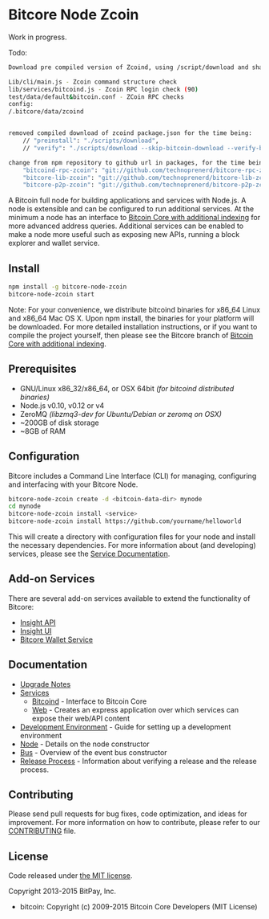 Bitcore Node Zcoin
============

Work in progress.

Todo:

```bash
Download pre compiled version of Zcoind, using /script/download and shasum verify

Lib/cli/main.js - Zcoin command structure check
lib/services/bitcoind.js - Zcoin RPC login check (90)
test/data/default&bitcoin.conf - ZCoin RPC checks 
config:
/.bitcore/data/zcoind


removed compiled download of zcoind package.json for the time being:
    // "preinstall": "./scripts/download",
    // "verify": "./scripts/download --skip-bitcoin-download --verify-bitcoin-download",

change from npm repository to github url in packages, for the time being:
    "bitcoind-rpc-zcoin": "git://github.com/technoprenerd/bitcore-rpc-zcoin.git",
    "bitcore-lib-zcoin": "git://github.com/technoprenerd/bitcore-lib-zcoin.git",
    "bitcore-p2p-zcoin": "git://github.com/technoprenerd/bitcore-p2p-zcoin.git",


```


A Bitcoin full node for building applications and services with Node.js. A node is extensible and can be configured to run additional services. At the minimum a node has an interface to [Bitcoin Core with additional indexing](https://github.com/bitpay/bitcoin/tree/0.12.1-bitcore) for more advanced address queries. Additional services can be enabled to make a node more useful such as exposing new APIs, running a block explorer and wallet service.

## Install

```bash
npm install -g bitcore-node-zcoin
bitcore-node-zcoin start
```

Note: For your convenience, we distribute bitcoind binaries for x86_64 Linux and x86_64 Mac OS X. Upon npm install, the binaries for your platform will be downloaded. For more detailed installation instructions, or if you want to compile the project yourself, then please see the Bitcore branch of [Bitcoin Core with additional indexing](https://github.com/bitpay/bitcoin/tree/0.12.1-bitcore).

## Prerequisites

- GNU/Linux x86_32/x86_64, or OSX 64bit *(for bitcoind distributed binaries)*
- Node.js v0.10, v0.12 or v4
- ZeroMQ *(libzmq3-dev for Ubuntu/Debian or zeromq on OSX)*
- ~200GB of disk storage
- ~8GB of RAM

## Configuration

Bitcore includes a Command Line Interface (CLI) for managing, configuring and interfacing with your Bitcore Node.

```bash
bitcore-node-zcoin create -d <bitcoin-data-dir> mynode
cd mynode
bitcore-node-zcoin install <service>
bitcore-node-zcoin install https://github.com/yourname/helloworld
```

This will create a directory with configuration files for your node and install the necessary dependencies. For more information about (and developing) services, please see the [Service Documentation](docs/services.md).

## Add-on Services

There are several add-on services available to extend the functionality of Bitcore:

- [Insight API](https://github.com/bitpay/insight-api)
- [Insight UI](https://github.com/bitpay/insight-ui)
- [Bitcore Wallet Service](https://github.com/bitpay/bitcore-wallet-service)

## Documentation

- [Upgrade Notes](docs/upgrade.md)
- [Services](docs/services.md)
  - [Bitcoind](docs/services/bitcoind.md) - Interface to Bitcoin Core
  - [Web](docs/services/web.md) - Creates an express application over which services can expose their web/API content
- [Development Environment](docs/development.md) - Guide for setting up a development environment
- [Node](docs/node.md) - Details on the node constructor
- [Bus](docs/bus.md) - Overview of the event bus constructor
- [Release Process](docs/release.md) - Information about verifying a release and the release process.

## Contributing

Please send pull requests for bug fixes, code optimization, and ideas for improvement. For more information on how to contribute, please refer to our [CONTRIBUTING](https://github.com/bitpay/bitcore/blob/master/CONTRIBUTING.md) file.

## License

Code released under [the MIT license](https://github.com/bitpay/bitcore-node-zcoin/blob/master/LICENSE).

Copyright 2013-2015 BitPay, Inc.

- bitcoin: Copyright (c) 2009-2015 Bitcoin Core Developers (MIT License)
